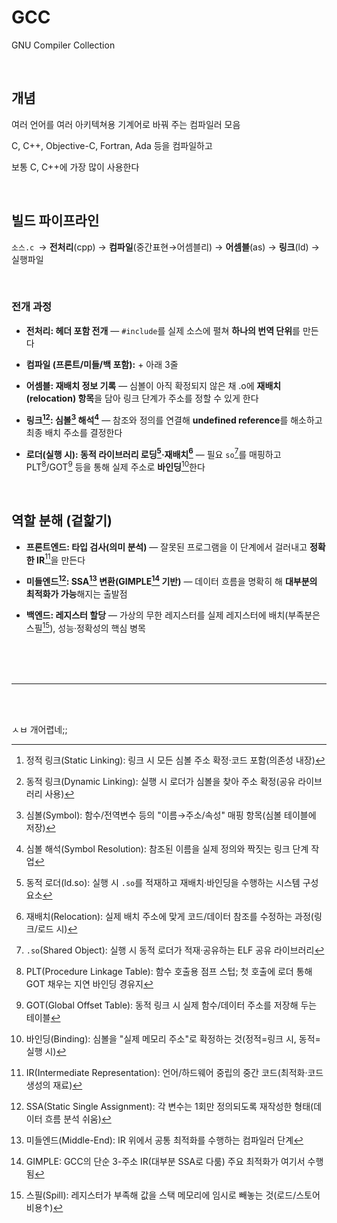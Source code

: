 # GCC
GNU Compiler Collection

<br>

## 개념

여러 언어를 여러 아키텍쳐용 기계어로 바꿔 주는 컴파일러 모음

C, C++, Objective-C, Fortran, Ada 등을 컴파일하고

보통 C, C++에 가장 많이 사용한다

<br>

## 빌드 파이프라인

`소스.c `→ **전처리**(cpp) → **컴파일**(중간표현→어셈블리) → **어셈블**(as) → **링크**(ld) → 실행파일

<br>

### 전개 과정

- **전처리: 헤더 포함 전개** — `#include`를 실제 소스에 펼쳐 **하나의 번역 단위**를 만든다

- **컴파일 (프론트/미들/백 포함):** + 아래 3줄

- **어셈블: 재배치 정보 기록** — 심볼이 아직 확정되지 않은 채 .o에 **재배치(relocation) 항목**을 담아 링크 단계가 주소를 정할 수 있게 한다

- **링크[^14][^15]: 심볼[^1] 해석[^2]** — 참조와 정의를 연결해 **undefined reference**를 해소하고 최종 배치 주소를 결정한다

- **로더(실행 시): 동적 라이브러리 로딩[^3]·재배치[^4]** — 필요 `so`[^5]를 매핑하고 PLT[^6]/GOT[^7] 등을 통해 실제 주소로 **바인딩**[^8]한다

<br>

## 역할 분해 (겉핥기)

- **프론트엔드: 타입 검사(의미 분석)** — 잘못된 프로그램을 이 단계에서 걸러내고 **정확한 IR**[^9]을 만든다

- **미들엔드[^10]: SSA[^11] 변환(GIMPLE[^12] 기반)** — 데이터 흐름을 명확히 해 **대부분의 최적화가 가능**해지는 출발점

- **백엔드: 레지스터 할당** — 가상의 무한 레지스터를 실제 레지스터에 배치(부족분은 스필[^13]), 성능·정확성의 핵심 병목


<br><br><br>


___

[^1]: 심볼(Symbol): 함수/전역변수 등의 "이름→주소/속성" 매핑 항목(심볼 테이블에 저장)

[^2]: 심볼 해석(Symbol Resolution): 참조된 이름을 실제 정의와 짝짓는 링크 단계 작업

[^3]: 동적 로더(ld.so): 실행 시 `.so`를 적재하고 재배치·바인딩을 수행하는 시스템 구성요소

[^4]: 재배치(Relocation): 실제 배치 주소에 맞게 코드/데이터 참조를 수정하는 과정(링크/로드 시)

[^5]: `.so`(Shared Object): 실행 시 동적 로더가 적재·공유하는 ELF 공유 라이브러리

[^6]: PLT(Procedure Linkage Table): 함수 호출용 점프 스텁; 첫 호출에 로더 통해 GOT 채우는 지연 바인딩 경유지

[^7]: GOT(Global Offset Table): 동적 링크[^14] 시 실제 함수/데이터 주소를 저장해 두는 테이블

[^8]: 바인딩(Binding): 심볼을 "실제 메모리 주소"로 확정하는 것(정적=링크[^14] 시, 동적=실행 시)

[^9]: IR(Intermediate Representation): 언어/하드웨어 중립의 중간 코드(최적화·코드 생성의 재료)

[^10]: SSA(Static Single Assignment): 각 변수는 1회만 정의되도록 재작성한 형태(데이터 흐름 분석 쉬움)

[^11]: 미들엔드(Middle-End): IR 위에서 공통 최적화를 수행하는 컴파일러 단계

[^12]: GIMPLE: GCC의 단순 3-주소 IR(대부분 SSA로 다룸) 주요 최적화가 여기서 수행됨

[^13]: 스필(Spill): 레지스터가 부족해 값을 스택 메모리에 임시로 빼놓는 것(로드/스토어 비용↑)

[^14]: 정적 링크(Static Linking): 링크 시 모든 심볼 주소 확정·코드 포함(의존성 내장)

[^15]: 동적 링크(Dynamic Linking): 실행 시 로더가 심볼을 찾아 주소 확정(공유 라이브러리 사용)



<br><br>

ㅅㅂ 개어렵네;;